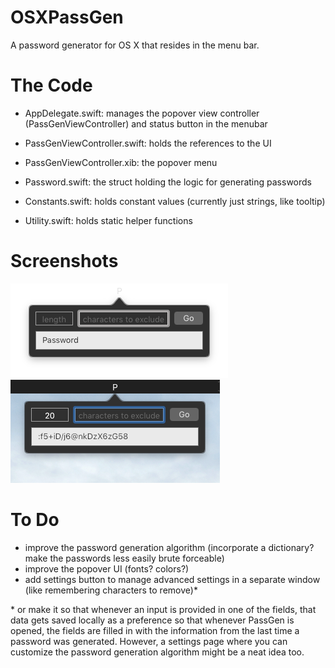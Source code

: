 # OSXPassGen
A password generator for OS X that resides in the menu bar.

# The Code
- AppDelegate.swift: manages the popover view controller (PassGenViewController) and status button in the menubar

- PassGenViewController.swift: holds the references to the UI

- PassGenViewController.xib: the popover menu

- Password.swift: the struct holding the logic for generating passwords

- Constants.swift: holds constant values (currently just strings, like tooltip)

- Utility.swift: holds static helper functions

# Screenshots
<img src="https://github.com/ggu/OSXPassGen/blob/master/sample1.png"/>

<img src="https://github.com/ggu/OSXPassGen/blob/master/sample2.png"/>

# To Do
- improve the password generation algorithm (incorporate a dictionary? make the passwords less easily brute forceable)
- improve the popover UI (fonts? colors?)
- add settings button to manage advanced settings in a separate window (like remembering characters to remove)*

\* or make it so that whenever an input is provided in one of the fields, that data gets saved locally as a preference so that whenever PassGen is opened, the fields are filled in with the information from the last time a password was generated. However, a settings page where you can customize the password generation algorithm might be a neat idea too.
